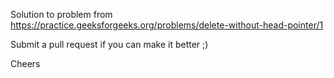 Solution to problem from https://practice.geeksforgeeks.org/problems/delete-without-head-pointer/1

Submit a pull request if you can make it better ;)

Cheers
